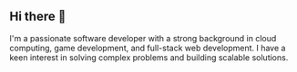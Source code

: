 ## Hi there 👋

I'm a passionate software developer with a strong background in cloud computing, game development, and full-stack web development. I have a keen interest in solving complex problems and building scalable solutions.
